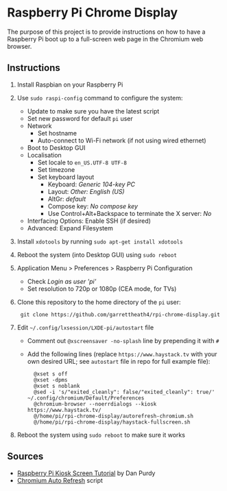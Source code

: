 Raspberry Pi Chrome Display
===========================

The purpose of this project is to provide instructions on how to have a
Raspberry Pi boot up to a full-screen web page in the Chromium web browser.


Instructions
------------

1. Install Raspbian on your Raspberry Pi
1. Use `sudo raspi-config` command to configure the system:
    * Update to make sure you have the latest script
    * Set new password for default `pi` user
    * Network
        * Set hostname
        * Auto-connect to Wi-Fi network (if not using wired ethernet)
    * Boot to Desktop GUI
    * Localisation
        * Set locale to `en_US.UTF-8 UTF-8`
        * Set timezone
        * Set keyboard layout
            * Keyboard: _Generic 104-key PC_
            * Layout: _Other: English (US)_
            * AltGr: _default_
            * Compose key: _No compose key_
            * Use Control+Alt+Backspace to terminate the X server: _No_
    * Interfacing Options: Enable SSH (if desired)
    * Advanced: Expand Filesystem
1. Install `xdotools` by running `sudo apt-get install xdotools`
1. Reboot the system (into Desktop GUI) using `sudo reboot`
1. Application Menu > Preferences > Raspberry Pi Configuration
    * Check _Login as user 'pi'_
    * Set resolution to 720p or 1080p (CEA mode, for TVs)
1. Clone this repository to the home directory of the `pi` user:

        git clone https://github.com/garrettheath4/rpi-chrome-display.git

1. Edit `~/.config/lxsession/LXDE-pi/autostart` file
    * Comment out `@xscreensaver -no-splash` line by prepending it with `#`
    * Add the following lines (replace `https://www.haystack.tv` with your own desired URL; see `autostart` file in repo for full example file):

            @xset s off
            @xset -dpms
            @xset s noblank
            @sed -i 's/"exited_cleanly": false/"exited_cleanly": true/' ~/.config/chromium/Default/Preferences
            @chromium-browser --noerrdialogs --kiosk https://www.haystack.tv/
            @/home/pi/rpi-chrome-display/autorefresh-chromium.sh
            @/home/pi/rpi-chrome-display/haystack-fullscreen.sh

1. Reboot the system using `sudo reboot` to make sure it works


Sources
-------

* [Raspberry Pi Kiosk Screen Tutorial][tutorial] by Dan Purdy
* [Chromium Auto Refresh][script] script


<!-- Links -->
[tutorial]: https://www.danpurdy.co.uk/web-development/raspberry-pi-kiosk-screen-tutorial/
[script]: https://www.raspberrypi.org/forums/viewtopic.php?t=178206
